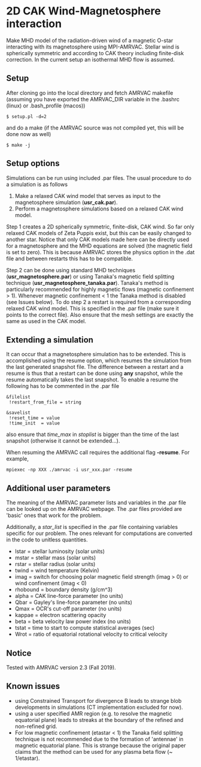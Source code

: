 
# 2D CAK Wind-Magnetosphere interaction
Make MHD model of the radiation-driven wind of a magnetic O-star interacting with its magnetosphere using MPI-AMRVAC. Stellar wind is spherically symmetric and according to CAK theory including finite-disk correction. In the current setup an isothermal MHD flow is assumed.

## Setup 

After cloning go into the local directory and fetch AMRVAC makefile (assuming you have exported the AMRVAC_DIR variable in the .bashrc (linux) or .bash_profile (macos))
```
$ setup.pl -d=2
```
and do a make (if the AMRVAC source was not compiled yet, this will be done now as well)
```
$ make -j
```

## Setup options

Simulations can be run using included .par files. The usual procedure to do a simulation is as follows

1. Make a relaxed CAK wind model that serves as input to the magnetosphere simulation (**usr_cak.par**). 
2. Perform a magnetosphere simulations based on a relaxed CAK wind model.

Step 1 creates a 2D spherically symmetric, finite-disk, CAK wind. So far only relaxed CAK models of Zeta Puppis exist, but this can be easily changed to another star. Notice that only CAK models made here can be directly used for a magnetosphere and the MHD equations are solved (the magnetic field is set to zero). This is because AMRVAC stores the physics option in the .dat file and between restarts this has to be compatible.

Step 2 can be done using standard MHD techniques (**usr_magnetosphere.par**) or using Tanaka's magnetic field splitting technique (**usr_magnetosphere_tanaka.par**). Tanaka's method is particularly recommended for highly magnetic flows (magnetic confinement > 1). Whenever magnetic confinement < 1 the Tanaka method is disabled (see Issues below). To do step 2 a restart is required from a corresponding relaxed CAK wind model. This is specified in the .par file (make sure it points to the correct file). Also ensure that the mesh settings are exactly the same as used in the CAK model.

## Extending a simulation

It can occur that a magnetosphere simulation has to be extended. This is accomplished using the resume option, which resumes the simulation from the last generated snapshot file. The difference between a restart and a resume is thus that a restart can be done using **any** snapshot, while the resume automatically takes the last snapshot. To enable a resume the following has to be commented in the .par file
```
&filelist
 !restart_from_file = string

&savelist
 !reset_time = value
 !time_init  = value
```
also ensure that *time_max* in *stoplist* is bigger than the time of the last snapshot (otherwise it cannot be extended...).

When resuming the AMRVAC call requires the additional flag **-resume**. For example,
```
mpiexec -np XXX ./amrvac -i usr_xxx.par -resume
```

## Additional user parameters

The meaning of the AMRVAC parameter lists and variables in the .par file can be looked up on the AMRVAC webpage. The .par files provided are 'basic' ones that work for the problem. 

Additionally, a *star_list* is specified in the .par file containing variables specific for our problem. The ones relevant for computations are converted in the code to unitless quantities.

+ lstar = stellar luminosity (solar units)
+ mstar = stellar mass (solar units)
+ rstar = stellar radius (solar units)
+ twind = wind temperature (Kelvin)
+ imag = switch for choosing polar magnetic field strength (imag > 0) or wind confinement (imag < 0)
+ rhobound = boundary density (g/cm^3)
+ alpha = CAK line-force parameter (no units)
+ Qbar = Gayley's line-force parameter (no units)
+ Qmax = OCR's cut-off parameter (no units)
+ kappae = electron scattering opacity
+ beta = beta velocity law power index (no units)
+ tstat = time to start to compute statistical averages (sec)
+ Wrot = ratio of equatorial rotational velocity to critical velocity

## Notice
Tested with AMRVAC version 2.3 (Fall 2019).

## Known issues

+ using Constrained Transport for divergence B leads to strange blob developments in simulations (CT implementation excluded for now).
+ using a user specified AMR region (e.g. to resolve the magnetic equatorial plane) leads to streaks at the boundary of the refined and non-refined grid.
+ For low magnetic confinement (etastar < 1) the Tanaka field splitting technique is not recommended due to the formation of 'antennae' in magnetic equatorial plane. This is strange because the original paper claims that the method can be used for any plasma beta flow (~ 1/etastar).

